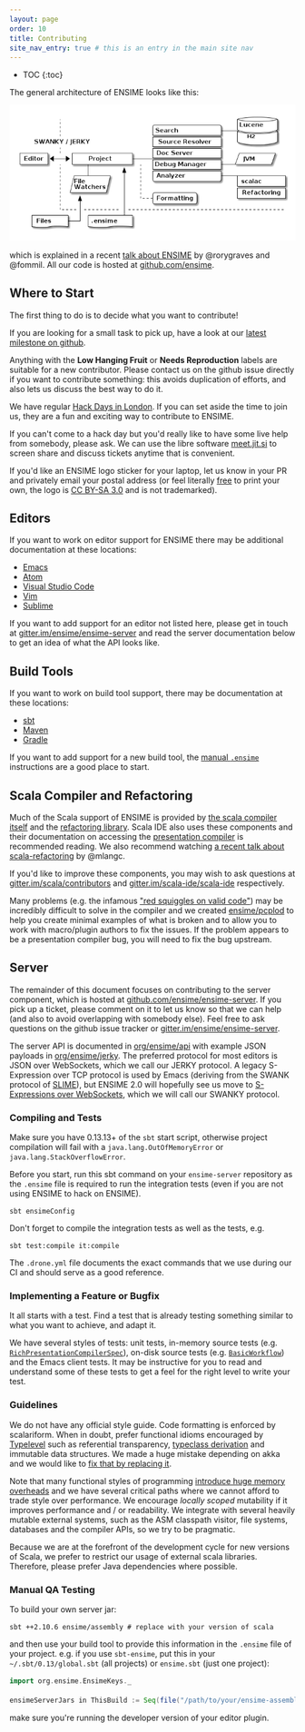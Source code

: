 ```yaml
---
layout: page
order: 10
title: Contributing
site_nav_entry: true # this is an entry in the main site nav
---
```


- TOC
{:toc}

The general architecture of ENSIME looks like this:

![architecture](./talks/scalasphere16/images/architecture.png)

which is explained in a recent [talk about ENSIME](/talks/scalasphere16/) by @rorygraves and @fommil. All our code is hosted at [github.com/ensime](https://github.com/ensime/).

## Where to Start

The first thing to do is to decide what you want to contribute!

If you are looking for a small task to pick up, have a look at our [latest milestone on github](https://github.com/ensime/ensime-server/milestone/9).

Anything with the **Low Hanging Fruit** or **Needs Reproduction** labels are suitable for a new contributor. Please contact us on the github issue directly if you want to contribute something: this avoids duplication of efforts, and also lets us discuss the best way to do it.

We have regular [Hack Days in London](http://hackthetower.co.uk/). If you can set aside the time to join us, they are a fun and exciting way to contribute to ENSIME.

If you can't come to a hack day but you'd really like to have some live help from somebody, please ask. We can use the libre software [meet.jit.si](https://meet.jit.si/) to screen share and discuss tickets anytime that is convenient.

If you'd like an ENSIME logo sticker for your laptop, let us know in your PR and privately email your postal address (or feel literally [free](http://www.gnu.org/philosophy/free-sw.en.html) to print your own, the logo is [CC BY-SA 3.0](https://creativecommons.org/licenses/by-sa/3.0/) and is not trademarked).


## Editors

If you want to work on editor support for ENSIME there may be additional documentation at these locations:

- [Emacs](/editors/emacs/contributing)
- [Atom](/editors/atom/contributing)
- [Visual Studio Code](/editors/vscode/contributing)
- [Vim](/editors/vim/contributing)
- [Sublime](/editors/sublime/contributing)

If you want to add support for an editor not listed here, please get in touch at [gitter.im/ensime/ensime-server](https://gitter.im/ensime/ensime-server) and read the server documentation below to get an idea of what the API looks like.


## Build Tools

If you want to work on build tool support, there may be documentation at these locations:

- [sbt](/build_tools/sbt#contributing)
- [Maven](/build_tools/maven#contributing)
- [Gradle](/build_tools/gradle#contributing)

If you want to add support for a new build tool, the [manual `.ensime`](/build_tools/manual) instructions are a good place to start.


## Scala Compiler and Refactoring

Much of the Scala support of ENSIME is provided by [the scala compiler itself](https://github.com/scala/scala) and the [refactoring library](https://github.com/scala-ide/scala-refactoring). Scala IDE also uses these components and their documentation on accessing the [presentation compiler](http://scala-ide.org/docs/dev/architecture/presentation-compiler.html#scalapresentationcompiler) is recommended reading. We also recommend watching [a recent talk about scala-refactoring](https://twitter.com/mlangc/status/697322490482315264) by @mlangc.

If you'd like to improve these components, you may wish to ask questions at [gitter.im/scala/contributors](https://gitter.im/scala/contributors) and [gitter.im/scala-ide/scala-ide](https://gitter.im/scala-ide/scala-ide) respectively.

Many problems (e.g. the infamous ["red squiggles on valid code"](https://github.com/ensime/ensime-server/issues/673)) may be incredibly difficult to solve in the compiler and we created [ensime/pcplod](https://github.com/ensime/pcplod) to help you create minimal examples of what is broken and to allow you to work with macro/plugin authors to fix the issues. If the problem appears to be a presentation compiler bug, you will need to fix the bug upstream.

## Server

The remainder of this document focuses on contributing to the server component, which is hosted at [github.com/ensime/ensime-server](https://github.com/ensime/ensime-server). If you pick up a ticket, please comment on it to let us know so that we can help (and also to avoid overlapping with somebody else). Feel free to ask questions on the github issue tracker or [gitter.im/ensime/ensime-server](https://gitter.im/ensime/ensime-server).

The server API is documented in [org/ensime/api](https://github.com/ensime/ensime-server/tree/2.0/api/src/main/scala/org/ensime/api)
with example JSON payloads in [org/ensime/jerky](https://github.com/ensime/ensime-server/blob/2.0/protocol-jerky/src/test/scala/org/ensime/jerky/JerkyFormatsSpec.scala). The preferred protocol for most editors is JSON over WebSockets, which we call our JERKY protocol. A legacy S-Expression over TCP protocol is used by Emacs (deriving from the SWANK protocol of [SLIME](https://github.com/slime/slime)), but ENSIME 2.0 will hopefully see us move to [S-Expressions over WebSockets](https://github.com/ensime/ensime-server/issues/1189), which we will call our SWANKY protocol.

### Compiling and Tests

Make sure you have 0.13.13+ of the `sbt` start script, otherwise project compilation will fail with a `java.lang.OutOfMemoryError` or `java.lang.StackOverflowError`.

Before you start, run this sbt command on your `ensime-server` repository as the `.ensime` file is required to run the integration tests (even if you are not using ENSIME to hack on ENSIME).

```
sbt ensimeConfig
```

Don't forget to compile the integration tests as well as the tests, e.g.

```
sbt test:compile it:compile
```

The `.drone.yml` file documents the exact commands that we use during our CI and should serve as a good reference.

### Implementing a Feature or Bugfix

It all starts with a test. Find a test that is already testing something similar to what you want to achieve, and adapt it.

We have several styles of tests: unit tests, in-memory source tests (e.g. [`RichPresentationCompilerSpec`](https://github.com/ensime/ensime-server/blob/2.0/core/src/it/scala/org/ensime/core/RichPresentationCompilerSpec.scala)), on-disk source tests (e.g. [`BasicWorkflow`](https://github.com/ensime/ensime-server/blob/2.0/core/src/it/scala/org/ensime/intg/BasicWorkflow.scala)) and the Emacs client tests. It may be instructive for you to read and understand some of these tests to get a feel for the right level to write your test.

### Guidelines

We do not have any official style guide. Code formatting is enforced by scalariform. When in doubt, prefer functional idioms encouraged by [Typelevel](http://typelevel.org) such as referential transparency, [typeclass derivation](https://github.com/fommil/shapeless-for-mortals) and immutable data structures. We made a huge mistake depending on akka and we would like to [fix that by replacing it](https://github.com/ensime/ensime-server/issues/1351).

Note that many functional styles of programming [introduce huge memory overheads](https://skillsmatter.com/skillscasts/6939-optimising-scala-for-fun-and-profit) and we have several critical paths where we cannot afford to trade style over performance. We encourage *locally scoped* mutability if it improves performance and / or readability. We integrate with several heavily mutable external systems, such as the ASM classpath visitor, file systems, databases and the compiler APIs, so we try to be pragmatic.

Because we are at the forefront of the development cycle for new versions of Scala, we prefer to restrict our usage of external scala libraries. Therefore, please prefer Java dependencies where possible.

### Manual QA Testing

To build your own server jar:

```
sbt ++2.10.6 ensime/assembly # replace with your version of scala
```

and then use your build tool to provide this information in the `.ensime` file of your project. e.g. if you use `sbt-ensime`, put this in your `~/.sbt/0.13/global.sbt` (all projects) or `ensime.sbt` (just one project):

```scala
import org.ensime.EnsimeKeys._

ensimeServerJars in ThisBuild := Seq(file("/path/to/your/ensime-assembly.jar"))
```

make sure you're running the developer version of your editor plugin.
